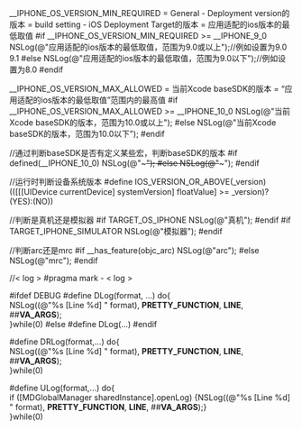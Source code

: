 

__IPHONE_OS_VERSION_MIN_REQUIRED
= General - Deployment version的版本
= build setting - iOS Deployment Target的版本
= 应用适配的ios版本的最低取值
#if __IPHONE_OS_VERSION_MIN_REQUIRED >= __IPHONE_9_0
  NSLog(@"应用适配的ios版本的最低取值，范围为9.0或以上");//例如设置为9.0 9.1
#else
  NSLog(@"应用适配的ios版本的最低取值，范围为9.0以下");//例如设置为8.0
#endif





__IPHONE_OS_VERSION_MAX_ALLOWED
= 当前Xcode baseSDK的版本
= “应用适配的ios版本的最低取值”范围内的最高值
#if __IPHONE_OS_VERSION_MAX_ALLOWED >= __IPHONE_10_0
 	NSLog(@"当前Xcode baseSDK的版本，范围为10.0或以上");
#else
  NSLog(@"当前Xcode baseSDK的版本，范围为10.0以下");
#endif



//通过判断baseSDK是否有定义某些宏，判断baseSDK的版本
#if defined(__IPHONE_10_0)
  NSLog(@"~~~");
#else
  NSLog(@"~~~");
#endif



//运行时判断设备系统版本
#define IOS_VERSION_OR_ABOVE(_version) (([[[UIDevice currentDevice] systemVersion] floatValue] >= _version)? (YES):(NO))



//判断是真机还是模拟器
#if TARGET_OS_IPHONE
    NSLog(@"真机");
#endif
#if TARGET_IPHONE_SIMULATOR
    NSLog(@"模拟器");
#endif




//判断arc还是mrc
#if __has_feature(objc_arc)
    NSLog(@"arc");
#else
    NSLog(@"mrc");
#endif






//< log >
#pragma mark - < log >

#ifdef DEBUG
#define DLog(format, ...) do{    \
                              NSLog((@"%s [Line %d] " format), __PRETTY_FUNCTION__, __LINE__, ##__VA_ARGS__);    \
                              }while(0)
#else
#define DLog(...)
#endif


#define DRLog(format,...) do{    \
                              NSLog((@"%s [Line %d] " format), __PRETTY_FUNCTION__, __LINE__, ##__VA_ARGS__);    \
                              }while(0)


#define ULog(format,...) do{   \
                              if ([MDGlobalManager sharedInstance].openLog) {NSLog((@"%s [Line %d] " format), __PRETTY_FUNCTION__, __LINE__, ##__VA_ARGS__);} \
                              }while(0)
